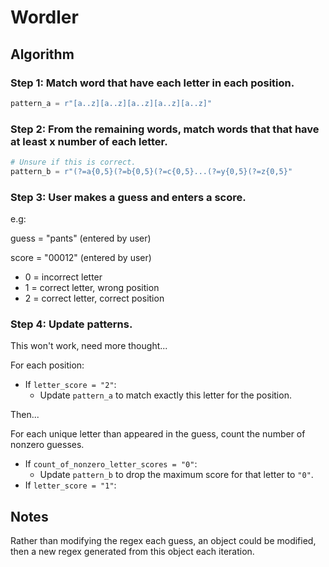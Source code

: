 # Wordler

## Algorithm

### Step 1: Match word that have each letter in each position.

```python
pattern_a = r"[a..z][a..z][a..z][a..z][a..z]"
```

### Step 2: From the remaining words, match words that that have at least x number of each letter.

```python
# Unsure if this is correct.
pattern_b = r"(?=a{0,5}(?=b{0,5}(?=c{0,5}...(?=y{0,5}(?=z{0,5}"
```

### Step 3: User makes a guess and enters a score.

e.g:

guess = "pants" (entered by user)

score = "00012" (entered by user)

* 0 = incorrect letter
* 1 = correct letter, wrong position
* 2 = correct letter, correct position

### Step 4: Update patterns.

This won't work, need more thought...

For each position:
* If `letter_score = "2"`:
    * Update `pattern_a` to match exactly this letter for the position.

Then...

For each unique letter than appeared in the guess, count the number of nonzero guesses.
* If `count_of_nonzero_letter_scores = "0"`:
    * Update `pattern_b` to drop the maximum score for that letter to `"0"`.
* If `letter_score = "1"`:

## Notes

Rather than modifying the regex each guess, an object could be modified, then a new regex generated from this object each iteration.

